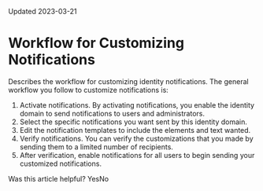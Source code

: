 Updated 2023-03-21
# Workflow for Customizing Notifications
Describes the workflow for customizing identity notifications.
The general workflow you follow to customize notifications is:
  1. Activate notifications. By activating notifications, you enable the identity domain to send notifications to users and administrators.
  2. Select the specific notifications you want sent by this identity domain.
  3. Edit the notification templates to include the elements and text wanted.
  4. Verify notifications. You can verify the customizations that you made by sending them to a limited number of recipients.
  5. After verification, enable notifications for all users to begin sending your customized notifications.


Was this article helpful?
YesNo

